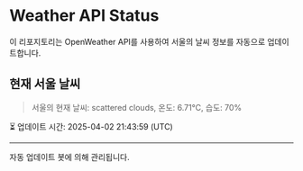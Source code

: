 
# Weather API Status

이 리포지토리는 OpenWeather API를 사용하여 서울의 날씨 정보를 자동으로 업데이트합니다.

## 현재 서울 날씨
> 서울의 현재 날씨: scattered clouds, 온도: 6.71°C, 습도: 70%

⏳ 업데이트 시간: 2025-04-02 21:43:59 (UTC)

---
자동 업데이트 봇에 의해 관리됩니다.
